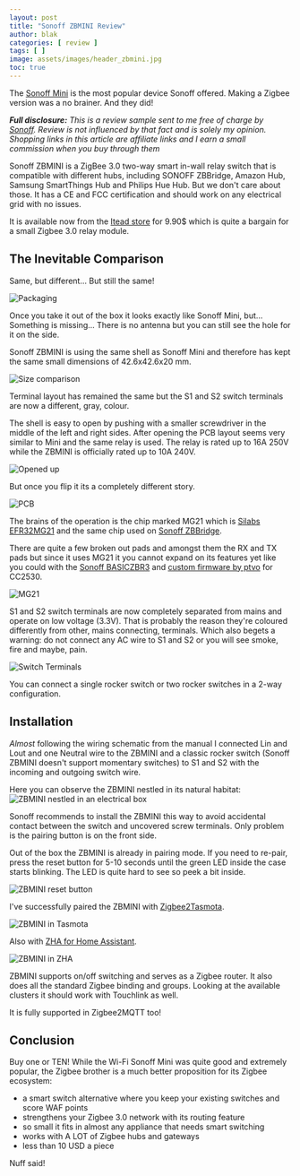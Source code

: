 ```yaml
---
layout: post
title: "Sonoff ZBMINI Review"
author: blak
categories: [ review ]
tags: [ ]
image: assets/images/header_zbmini.jpg
toc: true
---
```


The [Sonoff Mini](https://templates.blakadder.com/sonoff_mini.html) is the most popular device Sonoff offered. Making a Zigbee version was a no brainer. And they did!

_**Full disclosure:** This is a review sample sent to me free of charge by [Sonoff](https://www.anrdoezrs.net/links/100155210/type/dlg/https://www.itead.cc/). Review is not influenced by that fact and is solely my opinion. Shopping links in this article are affiliate links and I earn a small commission when you buy through them_

Sonoff ZBMINI is a ZigBee 3.0 two-way smart in-wall relay switch that is compatible with different hubs, including SONOFF ZBBridge, Amazon Hub, Samsung SmartThings Hub and Philips Hue Hub. But we don't care about those. It has a CE and FCC certification and should work on any electrical grid with no issues.

It is available now from the [Itead store](https://www.anrdoezrs.net/links/100155213/type/dlg/https://www.itead.cc/sonoff-zbmini-zigbee-smart-switch.html) for 9.90$ which is quite a bargain for a small Zigbee 3.0 relay module.

## The Inevitable Comparison

Same, but different... But still the same! 

![Packaging](/assets/images/zbmini/comparison1.jpg)

Once you take it out of the box it looks exactly like Sonoff Mini, but... Something is missing... There is no antenna but you can still see the hole for it on the side.

Sonoff ZBMINI is using the same shell as Sonoff Mini and therefore has kept the same small dimensions of 42.6x42.6x20 mm.  

![Size comparison](/assets/images/zbmini/comparison2.jpg)

Terminal layout has remained the same but the S1 and S2 switch terminals are now a different, gray, colour. 

The shell is easy to open by pushing with a smaller screwdriver in the middle of the left and right sides. After opening the PCB layout seems very similar to Mini and the same relay is used. The relay is rated up to 16A 250V while the ZBMINI is officially rated up to 10A 240V.

![Opened up](/assets/images/zbmini/comparison3.jpg)

But once you flip it its a completely different story.

![PCB](/assets/images/zbmini/pcbback.jpg)

The brains of the operation is the chip marked MG21 which is [Silabs EFR32MG21](https://www.silabs.com/wireless/zigbee/efr32mg21-series-2-modules) and the same chip used on [Sonoff ZBBridge](https://zigbee.blakadder.com/Sonoff_ZBBridge.html). 

There are quite a few broken out pads and amongst them the RX and TX pads but since it uses MG21 it  you cannot expand on its features yet like you could with the [Sonoff BASICZBR3](https://zigbee.blakadder.com/Sonoff_BASICZBR3.html) and [custom firmware by ptvo](https://ptvo.info/sonoff-basic-zbr3-with-the-configurable-firmware-283/) for CC2530.

![MG21](/assets/images/zbmini/MG21.jpg)

S1 and S2 switch terminals are now completely separated from mains and operate on low voltage (3.3V). That is probably the reason they're coloured differently from other, mains connecting, terminals. Which also begets a warning: do not connect any AC wire to S1 and S2 or you will see smoke, fire and maybe, pain.

![Switch Terminals](/assets/images/zbmini/switch_terminals.jpg)

You can connect a single rocker switch or two rocker switches in a 2-way configuration.

## Installation

_Almost_ following the wiring schematic from the manual I connected Lin and Lout and one Neutral wire to the ZBMINI and a classic rocker switch (Sonoff ZBMINI doesn't support momentary switches) to S1 and S2 with the incoming and outgoing switch wire.

Here you can observe the ZBMINI nestled in its natural habitat:
![ZBMINI nestled in an electrical box](/assets/images/zbmini/nestled.jpg)

Sonoff recommends to install the ZBMINI this way to avoid accidental contact between the switch and uncovered screw terminals. Only problem is the pairing button is on the front side.

Out of the box the ZBMINI is already in pairing mode. If you need to re-pair, press the reset button for 5-10 seconds until the green LED inside the case starts blinking. The LED is quite hard to see so peek a bit inside.

![ZBMINI reset button](/assets/images/zbmini/nestled2.jpg)

I've successfully paired the ZBMINI with [Zigbee2Tasmota](https://tasmota.github.io/docs/Zigbee/#usage).

![ZBMINI in Tasmota](/assets/images/zbmini/z2t.jpg)

Also with [ZHA for Home Assistant](https://www.home-assistant.io/integrations/zha/). 

![ZBMINI in ZHA](/assets/images/zbmini/zha.jpg)

ZBMINI supports on/off switching and serves as a Zigbee router. It also does all the standard Zigbee binding and groups. Looking at the available clusters it should work with Touchlink as well. 

It is fully supported in Zigbee2MQTT too!

## Conclusion

Buy one or TEN! While the Wi-Fi Sonoff Mini was quite good and extremely popular, the Zigbee brother is a much better proposition for its Zigbee ecosystem:

- a smart switch alternative where you keep your existing switches and score WAF points 
- strengthens your Zigbee 3.0 network with its routing feature
- so small it fits in almost any appliance that needs smart switching
- works with A LOT of Zigbee hubs and gateways
- less than 10 USD a piece 

Nuff said!
